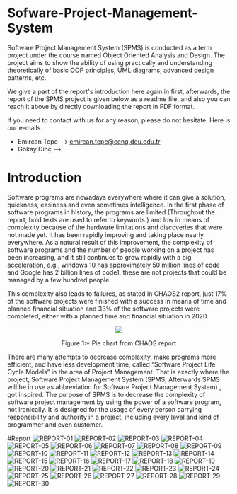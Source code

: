 # Sofware-Project-Management-System

Software Project Management System (SPMS) is conducted as a term project under the course named Object Oriented Analysis and Design.
The project aims to show the ability of  using practically and understanding theoretically of basic OOP principles, UML diagrams, advanced design patterns, etc.

We give a part of the report's introduction here again in first, afterwards, the report of the SPMS project is given below as a readme file, and also you can reach it above by directly downloading the report in PDF format.

If you need to contact with us for any reason, please do not hesitate. Here is our e-mails.
- Emircan Tepe --> emircan.tepe@ceng.deu.edu.tr
- Gökay Dinç   --> 

# Introduction
Software programs are nowadays everywhere where it can give a solution, quickness, easiness and even sometimes intelligence. In the first phase of software programs in history, the programs are limited (Throughout the report, bold texts are used to refer to keywords.) and low in means of complexity because of the hardware limitations and discoveries that were not made yet. It has been rapidly improving and taking place nearly everywhere. As a natural result of this improvement, the complexity of software programs and the number of people working on a project has been increasing, and it still continues to grow rapidly with a big acceleration, e.g., windows 10 has approximately 50 million lines of code and Google has 2 billion lines of code1, these are not projects that could be managed by a few hundred people.

This complexity also leads to failures, as stated in CHAOS2 report, just 17% of the software projects were finished with a success in means of time and planned financial situation and 33% of the software projects were completed, either with a planned time and financial situation in 2020.
<p align="center"><img src="https://user-images.githubusercontent.com/73601642/171600263-28391bb4-6618-449f-8832-de13eb59136e.png"></p>
<p align="center"> Figure 1:* Pie chart from CHAOS report</p>

There are many attempts to decrease complexity, make programs more efficient, and have less development time, called “Software Project Life Cycle Models” in the area of Project Management. That is exactly where the project, Software Project Management System (SPMS, Afterwards SPMS will be in use as abbreviation for Software Project Management System) , got inspired.
The purpose of SPMS is to decrease the complexity of software project management by using the power of a software program, not ironically. It is designed for the usage of every person carrying responsibility and authority in a project, including every level and kind of programmer and even customer.

#Report
![REPORT-01](https://user-images.githubusercontent.com/73601642/171598675-6bcbe365-5b98-4331-a951-86766e9b284f.png)
![REPORT-02](https://user-images.githubusercontent.com/73601642/171598258-790db236-91df-4af8-8f29-f425c07406a3.png)
![REPORT-03](https://user-images.githubusercontent.com/73601642/171598281-8a42d322-5443-4175-a3bb-7120a36a2f5d.png)
![REPORT-04](https://user-images.githubusercontent.com/73601642/171598291-b67db7f1-7156-4cd5-ba2f-dc636f05e9ab.png)
![REPORT-05](https://user-images.githubusercontent.com/73601642/171598298-3c0c6500-f481-4afb-9503-415534c5b853.png)
![REPORT-06](https://user-images.githubusercontent.com/73601642/171598303-ee35dc50-21b6-4657-9d73-4a96688a573c.png)
![REPORT-07](https://user-images.githubusercontent.com/73601642/171598312-cbd20038-3391-43c0-9614-2dc2814109b9.png)
![REPORT-08](https://user-images.githubusercontent.com/73601642/171598318-9d4ef2e8-3f0f-400a-adfd-ec52d96425b8.png)
![REPORT-09](https://user-images.githubusercontent.com/73601642/171598331-b1a1f7a8-b062-4773-8a3d-c91430e66eac.png)
![REPORT-10](https://user-images.githubusercontent.com/73601642/171598337-a9e3da7f-8c46-4236-ba52-b36395028b8e.png)
![REPORT-11](https://user-images.githubusercontent.com/73601642/171598350-ad065869-9787-4d9c-8fb8-37953e602092.png)
![REPORT-12](https://user-images.githubusercontent.com/73601642/171598356-3817e777-5189-4747-96de-ed2f260d5efa.png)
![REPORT-13](https://user-images.githubusercontent.com/73601642/171598365-8268c57b-8b67-40c8-9049-d14e36f7537c.png)
![REPORT-14](https://user-images.githubusercontent.com/73601642/171598371-c9933a28-6751-491e-baa7-26397c7618a4.png)
![REPORT-15](https://user-images.githubusercontent.com/73601642/171598376-6e3e20e9-024c-4677-bb9a-6dadb7369a24.png)
![REPORT-16](https://user-images.githubusercontent.com/73601642/171598384-2f690b98-2446-4947-9214-48a1bd6fedc0.png)
![REPORT-17](https://user-images.githubusercontent.com/73601642/171598390-a5ba061d-b378-4ba0-829f-fb4f07359feb.png)
![REPORT-18](https://user-images.githubusercontent.com/73601642/171598400-eda46baa-e798-418e-b5c9-c8230c0ebf85.png)
![REPORT-19](https://user-images.githubusercontent.com/73601642/171598414-a3c747aa-050e-4dec-a6bc-4f6bd8c6a2ed.png)
![REPORT-20](https://user-images.githubusercontent.com/73601642/171598429-20f24a50-4947-4891-8676-11d329ea92d0.png)
![REPORT-21](https://user-images.githubusercontent.com/73601642/171598436-e6cf4adc-663b-4602-b2af-5ffa112edadb.png)
![REPORT-22](https://user-images.githubusercontent.com/73601642/171598445-b8dbfa11-ebc7-464b-8c2c-fdfa319eec02.png)
![REPORT-23](https://user-images.githubusercontent.com/73601642/171598451-38cd2114-46eb-437d-a1c2-120fea8a6a12.png)
![REPORT-24](https://user-images.githubusercontent.com/73601642/171598461-cbbd7f2d-a528-491c-b9eb-b21bf2e94a5e.png)
![REPORT-25](https://user-images.githubusercontent.com/73601642/171598470-7c2508de-8015-43a7-8157-74002fb21c6f.png)
![REPORT-26](https://user-images.githubusercontent.com/73601642/171598475-cabfb96b-a01d-410c-bd49-5f759d3b4e4e.png)
![REPORT-27](https://user-images.githubusercontent.com/73601642/171598481-d280c71c-daa9-4828-aff9-fc92cf93aba1.png)
![REPORT-28](https://user-images.githubusercontent.com/73601642/171598489-82bcc989-591a-495c-91d8-a4ab0853f990.png)
![REPORT-29](https://user-images.githubusercontent.com/73601642/171598509-78f1d06c-00cc-4167-b9d1-ce68c556efb6.png)
![REPORT-30](https://user-images.githubusercontent.com/73601642/171598523-3ac6eeb6-d673-45a0-a012-1a18f3a925fa.png)
